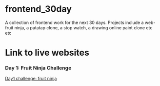# frontend_30day
A collection of frontend work for the next 30 days. Projects include a web-fruit ninja, a patatap clone, a stop watch, a drawing online paint clone etc etc

# Link to live websites
### Day 1: Fruit Ninja Challenge
[Day1 challenge: fruit ninja](https://quirky-feynman-b139e6.netlify.com)
